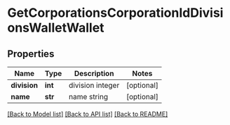 # GetCorporationsCorporationIdDivisionsWalletWallet

## Properties
Name | Type | Description | Notes
------------ | ------------- | ------------- | -------------
**division** | **int** | division integer | [optional] 
**name** | **str** | name string | [optional] 

[[Back to Model list]](../README.md#documentation-for-models) [[Back to API list]](../README.md#documentation-for-api-endpoints) [[Back to README]](../README.md)


